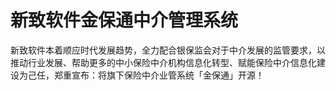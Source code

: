 # 新致软件金保通中介管理系统

新致软件本着顺应时代发展趋势，全力配合银保监会对于中介发展的监管要求，以推动行业发展、帮助更多的中小保险中介机构信息化转型、赋能保险中介信息化建设为己任，郑重宣布：将旗下保险中介业管系统「金保通」开源！
